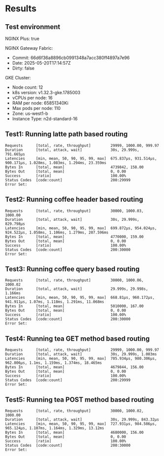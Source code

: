 # Results

## Test environment

NGINX Plus: true

NGINX Gateway Fabric:

- Commit: 66d6f36a8896cb0991348a7acc380ff4897a7e96
- Date: 2025-05-20T17:14:57Z
- Dirty: false

GKE Cluster:

- Node count: 12
- k8s version: v1.32.3-gke.1785003
- vCPUs per node: 16
- RAM per node: 65851340Ki
- Max pods per node: 110
- Zone: us-west1-b
- Instance Type: n2d-standard-16

## Test1: Running latte path based routing

```text
Requests      [total, rate, throughput]         29999, 1000.00, 999.97
Duration      [total, attack, wait]             30s, 29.999s, 791.665µs
Latencies     [min, mean, 50, 90, 95, 99, max]  675.837µs, 931.514µs, 900.171µs, 1.028ms, 1.083ms, 1.294ms, 23.359ms
Bytes In      [total, mean]                     4739842, 158.00
Bytes Out     [total, mean]                     0, 0.00
Success       [ratio]                           100.00%
Status Codes  [code:count]                      200:29999  
Error Set:
```

## Test2: Running coffee header based routing

```text
Requests      [total, rate, throughput]         30000, 1000.03, 1000.00
Duration      [total, attack, wait]             30s, 29.999s, 829.798µs
Latencies     [min, mean, 50, 90, 95, 99, max]  699.872µs, 954.024µs, 924.522µs, 1.058ms, 1.106ms, 1.279ms, 207.596ms
Bytes In      [total, mean]                     4770000, 159.00
Bytes Out     [total, mean]                     0, 0.00
Success       [ratio]                           100.00%
Status Codes  [code:count]                      200:30000  
Error Set:
```

## Test3: Running coffee query based routing

```text
Requests      [total, rate, throughput]         30000, 1000.06, 1000.02
Duration      [total, attack, wait]             29.999s, 29.998s, 1.166ms
Latencies     [min, mean, 50, 90, 95, 99, max]  668.81µs, 960.172µs, 941.911µs, 1.07ms, 1.118ms, 1.291ms, 11.068ms
Bytes In      [total, mean]                     5010000, 167.00
Bytes Out     [total, mean]                     0, 0.00
Success       [ratio]                           100.00%
Status Codes  [code:count]                      200:30000  
Error Set:
```

## Test4: Running tea GET method based routing

```text
Requests      [total, rate, throughput]         29999, 1000.00, 999.97
Duration      [total, attack, wait]             30s, 29.999s, 1.003ms
Latencies     [min, mean, 50, 90, 95, 99, max]  705.934µs, 980.306µs, 962.806µs, 1.1ms, 1.159ms, 1.374ms, 18.465ms
Bytes In      [total, mean]                     4679844, 156.00
Bytes Out     [total, mean]                     0, 0.00
Success       [ratio]                           100.00%
Status Codes  [code:count]                      200:29999  
Error Set:
```

## Test5: Running tea POST method based routing

```text
Requests      [total, rate, throughput]         30000, 1000.02, 1000.00
Duration      [total, attack, wait]             30s, 29.999s, 843.32µs
Latencies     [min, mean, 50, 90, 95, 99, max]  727.931µs, 984.586µs, 965.124µs, 1.107ms, 1.164ms, 1.329ms, 13.12ms
Bytes In      [total, mean]                     4680000, 156.00
Bytes Out     [total, mean]                     0, 0.00
Success       [ratio]                           100.00%
Status Codes  [code:count]                      200:30000  
Error Set:
```

